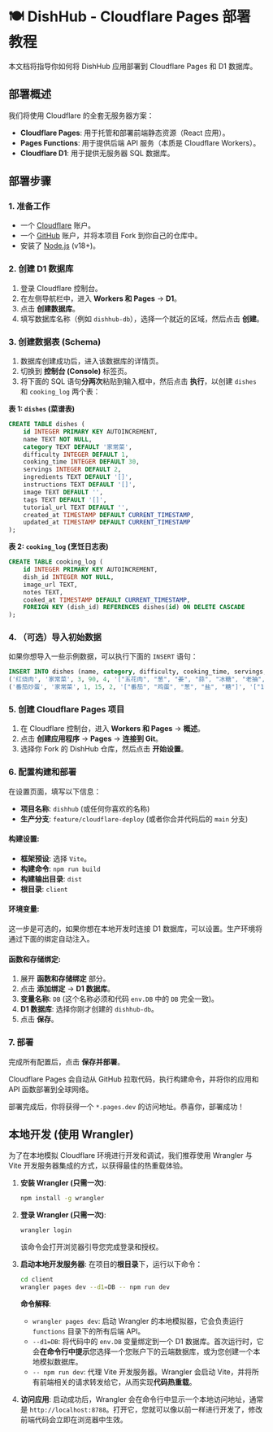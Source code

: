 # 🍽️ DishHub - Cloudflare Pages 部署教程

本文档将指导你如何将 DishHub 应用部署到 Cloudflare Pages 和 D1 数据库。

## 部署概述

我们将使用 Cloudflare 的全套无服务器方案：
- **Cloudflare Pages**: 用于托管和部署前端静态资源（React 应用）。
- **Pages Functions**: 用于提供后端 API 服务（本质是 Cloudflare Workers）。
- **Cloudflare D1**: 用于提供无服务器 SQL 数据库。

## 部署步骤

### 1. 准备工作

- 一个 [Cloudflare](https://dash.cloudflare.com/sign-up) 账户。
- 一个 [GitHub](https://github.com/) 账户，并将本项目 Fork 到你自己的仓库中。
- 安装了 [Node.js](https://nodejs.org/) (v18+)。

### 2. 创建 D1 数据库

1.  登录 Cloudflare 控制台。
2.  在左侧导航栏中，进入 **Workers 和 Pages** -> **D1**。
3.  点击 **创建数据库**。
4.  填写数据库名称（例如 `dishhub-db`），选择一个就近的区域，然后点击 **创建**。

### 3. 创建数据表 (Schema)

1.  数据库创建成功后，进入该数据库的详情页。
2.  切换到 **控制台 (Console)** 标签页。
3.  将下面的 SQL 语句**分两次**粘贴到输入框中，然后点击 **执行**，以创建 `dishes` 和 `cooking_log` 两个表：

**表 1: `dishes` (菜谱表)**
```sql
CREATE TABLE dishes (
    id INTEGER PRIMARY KEY AUTOINCREMENT,
    name TEXT NOT NULL,
    category TEXT DEFAULT '家常菜',
    difficulty INTEGER DEFAULT 1,
    cooking_time INTEGER DEFAULT 30,
    servings INTEGER DEFAULT 2,
    ingredients TEXT DEFAULT '[]',
    instructions TEXT DEFAULT '[]',
    image TEXT DEFAULT '',
    tags TEXT DEFAULT '[]',
    tutorial_url TEXT DEFAULT '',
    created_at TIMESTAMP DEFAULT CURRENT_TIMESTAMP,
    updated_at TIMESTAMP DEFAULT CURRENT_TIMESTAMP
);
```

**表 2: `cooking_log` (烹饪日志表)**
```sql
CREATE TABLE cooking_log (
    id INTEGER PRIMARY KEY AUTOINCREMENT,
    dish_id INTEGER NOT NULL,
    image_url TEXT,
    notes TEXT,
    cooked_at TIMESTAMP DEFAULT CURRENT_TIMESTAMP,
    FOREIGN KEY (dish_id) REFERENCES dishes(id) ON DELETE CASCADE
);
```

### 4. （可选）导入初始数据

如果你想导入一些示例数据，可以执行下面的 `INSERT` 语句：

```sql
INSERT INTO dishes (name, category, difficulty, cooking_time, servings, ingredients, instructions, tags, image, tutorial_url) VALUES
('红烧肉', '家常菜', 3, 90, 4, '["五花肉", "葱", "姜", "蒜", "冰糖", "老抽", "生抽"]', '["1. 五花肉切块焯水...", "2. 炒糖色...", "3. 加入调料慢炖..."]', '["本帮菜", "下饭菜"]', 'https://example.com/hongshaorou.jpg', ''),
('番茄炒蛋', '家常菜', 1, 15, 2, '["番茄", "鸡蛋", "葱", "盐", "糖"]', '["1. 鸡蛋打散...", "2. 番茄切块...", "3. 先炒鸡蛋，再炒番茄..."]', '["快手菜", "国民菜"]', 'https://example.com/fanqiechaodan.jpg', '');
```

### 5. 创建 Cloudflare Pages 项目

1.  在 Cloudflare 控制台，进入 **Workers 和 Pages** -> **概述**。
2.  点击 **创建应用程序** -> **Pages** -> **连接到 Git**。
3.  选择你 Fork 的 DishHub 仓库，然后点击 **开始设置**。

### 6. 配置构建和部署

在设置页面，填写以下信息：

-   **项目名称**: `dishhub` (或任何你喜欢的名称)
-   **生产分支**: `feature/cloudflare-deploy` (或者你合并代码后的 `main` 分支)

#### **构建设置**:

-   **框架预设**: 选择 `Vite`。
-   **构建命令**: `npm run build`
-   **构建输出目录**: `dist`
-   **根目录**: `client`

#### **环境变量**:
这一步是可选的，如果你想在本地开发时连接 D1 数据库，可以设置。生产环境将通过下面的绑定自动注入。

#### **函数和存储绑定**:

1.  展开 **函数和存储绑定** 部分。
2.  点击 **添加绑定** -> **D1 数据库**。
3.  **变量名称**: `DB` (这个名称必须和代码 `env.DB` 中的 `DB` 完全一致)。
4.  **D1 数据库**: 选择你刚才创建的 `dishhub-db`。
5.  点击 **保存**。

### 7. 部署

完成所有配置后，点击 **保存并部署**。

Cloudflare Pages 会自动从 GitHub 拉取代码，执行构建命令，并将你的应用和 API 函数部署到全球网络。

部署完成后，你将获得一个 `*.pages.dev` 的访问地址。恭喜你，部署成功！

## 本地开发 (使用 Wrangler)

为了在本地模拟 Cloudflare 环境进行开发和调试，我们推荐使用 Wrangler 与 Vite 开发服务器集成的方式，以获得最佳的热重载体验。

1.  **安装 Wrangler (只需一次)**:
    ```bash
    npm install -g wrangler
    ```

2.  **登录 Wrangler (只需一次)**:
    ```bash
    wrangler login
    ```
    该命令会打开浏览器引导您完成登录和授权。

3.  **启动本地开发服务器**:
    在项目的**根目录**下，运行以下命令：
    ```bash
    cd client
    wrangler pages dev --d1=DB -- npm run dev
    ```

    **命令解释**:
    - `wrangler pages dev`: 启动 Wrangler 的本地模拟器，它会负责运行 `functions` 目录下的所有后端 API。
    - `--d1=DB`: 将代码中的 `env.DB` 变量绑定到一个 D1 数据库。首次运行时，它会**在命令行中提示**您选择一个您账户下的云端数据库，或为您创建一个本地模拟数据库。
    - `-- npm run dev`: 代理 Vite 开发服务器。Wrangler 会启动 Vite，并将所有前端相关的请求转发给它，从而实现**代码热重载**。

4.  **访问应用**:
    启动成功后，Wrangler 会在命令行中显示一个本地访问地址，通常是 `http://localhost:8788`。打开它，您就可以像以前一样进行开发了，修改前端代码会立即在浏览器中生效。
